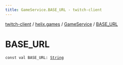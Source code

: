 ```yaml
---
title: GameService.BASE_URL - twitch-client
---
```


[twitch-client](../../index.html) / [helix.games](../index.html) / [GameService](index.html) / [BASE_URL](./-b-a-s-e_-u-r-l.html)

# BASE_URL

`const val BASE_URL: `[`String`](https://kotlinlang.org/api/latest/jvm/stdlib/kotlin/-string/index.html)